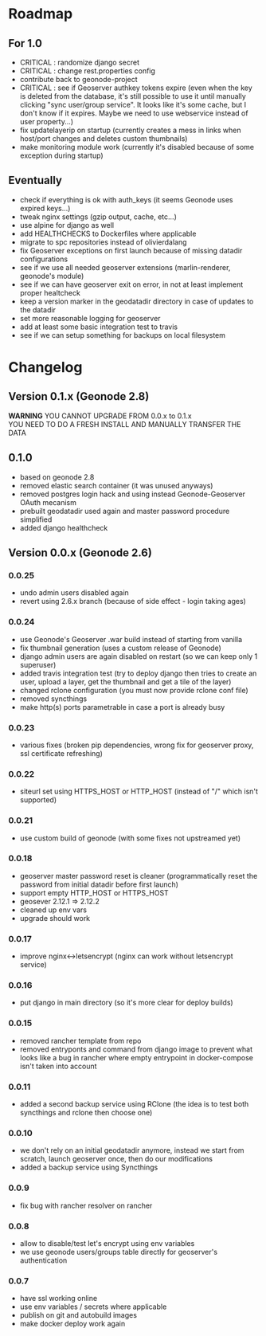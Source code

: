 # Roadmap

## For 1.0

- CRITICAL : randomize django secret
- CRITICAL : change rest.properties config
- contribute back to geonode-project
- CRITICAL : see if Geoserver authkey tokens expire (even when the key is deleted from the database, it's still possible to use it until manually clicking "sync user/group service". It looks like it's some cache, but I don't know if it expires. Maybe we need to use webservice instead of user property...)
- fix updatelayerip on startup (currently creates a mess in links when host/port changes and deletes custom thumbnails)
- make monitoring module work (currently it's disabled because of some exception during startup)

## Eventually

- check if everything is ok with auth_keys (it seems Geonode uses expired keys...)
- tweak nginx settings (gzip output, cache, etc...)
- use alpine for django as well
- add HEALTHCHECKS to Dockerfiles where applicable
- migrate to spc repositories instead of olivierdalang
- fix Geoserver exceptions on first launch because of missing datadir configurations
- see if we use all needed geoserver extensions (marlin-renderer, geonode's module)
- see if we can have geoserver exit on error, in not at least implement proper healtcheck
- keep a version marker in the geodatadir directory in case of updates to the datadir
- set more reasonable logging for geoserver
- add at least some basic integration test to travis
- see if we can setup something for backups on local filesystem

# Changelog

## Version 0.1.x (Geonode 2.8)

**WARNING** YOU CANNOT UPGRADE FROM 0.0.x to 0.1.x  
YOU NEED TO DO A FRESH INSTALL AND MANUALLY TRANSFER THE DATA

## 0.1.0

- based on geonode 2.8
- removed elastic search container (it was unused anyways)
- removed postgres login hack and using instead Geonode-Geoserver OAuth mecanism
- prebuilt geodatadir used again and master password procedure simplified
- added django healthcheck

## Version 0.0.x (Geonode 2.6)

### 0.0.25

- undo admin users disabled again
- revert using 2.6.x branch (because of side effect - login taking ages)

### 0.0.24

- use Geonode's Geoserver .war build instead of starting from vanilla
- fix thumbnail generation (uses a custom release of Geonode)
- django admin users are again disabled on restart (so we can keep only 1 superuser)
- added travis integration test (try to deploy django then tries to create an user, upload a layer, get the thumbnail and get a tile of the layer)
- changed rclone configuration (you must now provide rclone conf file)
- removed syncthings
- make http(s) ports parametrable in case a port is already busy

### 0.0.23

- various fixes (broken pip dependencies, wrong fix for geoserver proxy, ssl certificate refreshing)

### 0.0.22

- siteurl set using HTTPS_HOST or HTTP_HOST (instead of "/" which isn't supported)

### 0.0.21

- use custom build of geonode (with some fixes not upstreamed yet)

### 0.0.18

- geoserver master password reset is cleaner (programmatically reset the password from initial datadir before first launch)
- support empty HTTP_HOST or HTTPS_HOST
- geosever 2.12.1 => 2.12.2
- cleaned up env vars
- upgrade should work

### 0.0.17

- improve nginx<->letsencrypt (nginx can work without letsencrypt service)

### 0.0.16

- put django in main directory (so it's more clear for deploy builds)

### 0.0.15

- removed rancher template from repo
- removed entryponts and command from django image to prevent what looks like a bug in rancher where empty entrypoint in docker-compose isn't taken into account

### 0.0.11

- added a second backup service using RClone (the idea is to test both syncthings and rclone then choose one)

### 0.0.10

- we don't rely on an initial geodatadir anymore, instead we start from scratch, launch geoserver once, then do our modifications
- added a backup service using Syncthings

### 0.0.9

- fix bug with rancher resolver on rancher

### 0.0.8

- allow to disable/test let's encrypt using env variables
- we use geonode users/groups table directly for geoserver's authentication

### 0.0.7

- have ssl working online
- use env variables / secrets where applicable
- publish on git and autobuild images
- make docker deploy work again
